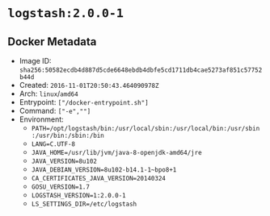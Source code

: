 # `logstash:2.0.0-1`

## Docker Metadata

- Image ID: `sha256:50582ecdb4d887d5cde6648ebdb4dbfe5cd1711db4cae5273af851c57752b44d`
- Created: `2016-11-01T20:50:43.464090978Z`
- Arch: `linux`/`amd64`
- Entrypoint: `["/docker-entrypoint.sh"]`
- Command: `["-e",""]`
- Environment:
  - `PATH=/opt/logstash/bin:/usr/local/sbin:/usr/local/bin:/usr/sbin:/usr/bin:/sbin:/bin`
  - `LANG=C.UTF-8`
  - `JAVA_HOME=/usr/lib/jvm/java-8-openjdk-amd64/jre`
  - `JAVA_VERSION=8u102`
  - `JAVA_DEBIAN_VERSION=8u102-b14.1-1~bpo8+1`
  - `CA_CERTIFICATES_JAVA_VERSION=20140324`
  - `GOSU_VERSION=1.7`
  - `LOGSTASH_VERSION=1:2.0.0-1`
  - `LS_SETTINGS_DIR=/etc/logstash`
